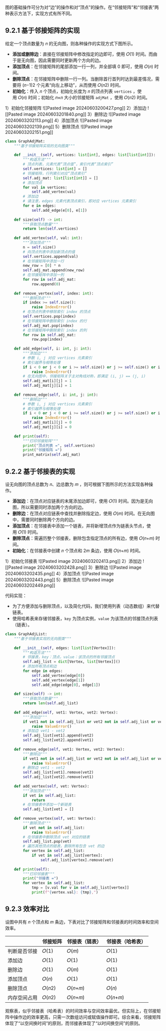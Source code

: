 图的基础操作可分为对“边”的操作和对“顶点”的操作。在“邻接矩阵”和“邻接表”两种表示方法下，实现方式有所不同。

## 9.2.1 基于邻接矩阵的实现
给定一个顶点数量为 𝑛 的无向图，则各种操作的实现方式下图所示。
- **添加或删除边**：直接在邻接矩阵中修改指定的边即可，使用 𝑂(1) 时间。而由于是无向图，因此需要同时更新两个方向的边。
- **添加顶点**：在邻接矩阵的尾部添加一行一列，并全部填 0 即可，使用 𝑂(𝑛) 时间。
- **删除顶点**：在邻接矩阵中删除一行一列。当删除首行首列时达到最差情况，需要将 (𝑛−1)2 个元素“向左上移动”，从而使用 𝑂(𝑛2) 时间。
- **初始化**：传入 𝑛 个顶点，初始化长度为 𝑛 的顶点列表 `vertices` ，使用 𝑂(𝑛) 时间；初始化 𝑛×𝑛 大小的邻接矩阵 `adjMat` ，使用 𝑂(𝑛2) 时间。

1）初始化邻接矩阵
![[Pasted image 20240603200427.png]]
2）添加边
![[Pasted image 20240603201840.png]]
3）删除边
![[Pasted image 20240603202113.png]]
4）添加顶点
![[Pasted image 20240603202139.png]]
5）删除顶点
![[Pasted image 20240603202151.png]]

```python
class GraphAdjMat:
	"""基于邻接矩阵实现的无向图类"""
	
	def __init__(self, vertices: list[int], edges: list[list[int]]):
	    """构造方法"""
	    # 顶点列表，元素代表“顶点值”，索引代表“顶点索引”
	    self.vertices: list[int] = []
	    # 邻接矩阵，行列索引对应“顶点索引”
	    self.adj_mat: list[list[int]] = []
	    # 添加顶点
	    for val in vertices:
	        self.add_vertex(val)
	    # 添加边
	    # 请注意，edges 元素代表顶点索引，即对应 vertices 元素索引
	    for e in edges:
	        self.add_edge(e[0], e[1])
	
	def size(self) -> int:
	    """获取顶点数量"""
	    return len(self.vertices)
	
	def add_vertex(self, val: int):
	    """添加顶点"""
	    n = self.size()
	    # 向顶点列表中添加新顶点的值
	    self.vertices.append(val)
	    # 在邻接矩阵中添加一行
	    new_row = [0] * n
	    self.adj_mat.append(new_row)
	    # 在邻接矩阵中添加一列
	    for row in self.adj_mat:
	        row.append(0)
	
	def remove_vertex(self, index: int):
	    """删除顶点"""
	    if index >= self.size():
	        raise IndexError()
	    # 在顶点列表中移除索引 index 的顶点
	    self.vertices.pop(index)
	    # 在邻接矩阵中删除索引 index 的行
	    self.adj_mat.pop(index)
	    # 在邻接矩阵中删除索引 index 的列
	    for row in self.adj_mat:
	        row.pop(index)
	
	def add_edge(self, i: int, j: int):
	    """添加边"""
	    # 参数 i, j 对应 vertices 元素索引
	    # 索引越界与相等处理
	    if i < 0 or j < 0 or i >= self.size() or j >= self.size() or i == j:
	        raise IndexError()
	    # 在无向图中，邻接矩阵关于主对角线对称，即满足 (i, j) == (j, i)
	    self.adj_mat[i][j] = 1
	    self.adj_mat[j][i] = 1
	
	def remove_edge(self, i: int, j: int):
	    """删除边"""
	    # 参数 i, j 对应 vertices 元素索引
	    # 索引越界与相等处理
	    if i < 0 or j < 0 or i >= self.size() or j >= self.size() or i == j:
	        raise IndexError()
	    self.adj_mat[i][j] = 0
	    self.adj_mat[j][i] = 0
	
	def print(self):
	    """打印邻接矩阵"""
	    print("顶点列表 =", self.vertices)
	    print("邻接矩阵 =")
	    print_matrix(self.adj_mat)
```
## 9.2.2 基于邻接表的实现
设无向图的顶点总数为 𝑛、边总数为 𝑚 ，则可根据下图所示的方法实现各种操作。
- **添加边**：在顶点对应链表的末尾添加边即可，使用 𝑂(1) 时间。因为是无向图，所以需要同时添加两个方向的边。
- **删除边**：在顶点对应链表中查找并删除指定边，使用 𝑂(𝑚) 时间。在无向图中，需要同时删除两个方向的边。
- **添加顶点**：在邻接表中添加一个链表，并将新增顶点作为链表头节点，使用 𝑂(1) 时间。
- **删除顶点**：需遍历整个邻接表，删除包含指定顶点的所有边，使用 𝑂(𝑛+𝑚) 时间。
- **初始化**：在邻接表中创建 𝑛 个顶点和 2𝑚 条边，使用 𝑂(𝑛+𝑚) 时间。

1）初始化邻接表
![[Pasted image 20240603202413.png]]
2）添加边
![[Pasted image 20240603202428.png]]
3）删除边
![[Pasted image 20240603202435.png]]
4）添加顶点
![[Pasted image 20240603202443.png]]
5）删除顶点
![[Pasted image 20240603202449.png]]

代码实现：
- 为了方便添加与删除顶点，以及简化代码，我们使用列表（动态数组）来代替链表。
- 使用哈希表来存储邻接表，`key` 为顶点实例，`value` 为该顶点的邻接顶点列表（链表）。
```python
class GraphAdjList:
	"""基于邻接表实现的无向图类"""
	
	def __init__(self, edges: list[list[Vertex]]):
	    """构造方法"""
	    # 邻接表，key：顶点，value：该顶点的所有邻接顶点
	    self.adj_list = dict[Vertex, list[Vertex]]()
	    # 添加所有顶点和边
	    for edge in edges:
	        self.add_vertex(edge[0])
	        self.add_vertex(edge[1])
	        self.add_edge(edge[0], edge[1])
	
	def size(self) -> int:
	    """获取顶点数量"""
	    return len(self.adj_list)
	
	def add_edge(self, vet1: Vertex, vet2: Vertex):
	    """添加边"""
	    if vet1 not in self.adj_list or vet2 not in self.adj_list or vet1 == vet2:
	        raise ValueError()
	    # 添加边 vet1 - vet2
	    self.adj_list[vet1].append(vet2)
	    self.adj_list[vet2].append(vet1)
	
	def remove_edge(self, vet1: Vertex, vet2: Vertex):
	    """删除边"""
	    if vet1 not in self.adj_list or vet2 not in self.adj_list or vet1 == vet2:
	        raise ValueError()
	    # 删除边 vet1 - vet2
	    self.adj_list[vet1].remove(vet2)
	    self.adj_list[vet2].remove(vet1)
	
	def add_vertex(self, vet: Vertex):
	    """添加顶点"""
	    if vet in self.adj_list:
	        return
	    # 在邻接表中添加一个新链表
	    self.adj_list[vet] = []
	
	def remove_vertex(self, vet: Vertex):
	    """删除顶点"""
	    if vet not in self.adj_list:
	        raise ValueError()
	    # 在邻接表中删除顶点 vet 对应的链表
	    self.adj_list.pop(vet)
	    # 遍历其他顶点的链表，删除所有包含 vet 的边
	    for vertex in self.adj_list:
	        if vet in self.adj_list[vertex]:
	            self.adj_list[vertex].remove(vet)
	
	def print(self):
	    """打印邻接表"""
	    print("邻接表 =")
	    for vertex in self.adj_list:
	        tmp = [v.val for v in self.adj_list[vertex]]
	        print(f"{vertex.val}: {tmp},")
```
## 9.2.3 效率对比
设图中共有 𝑛 个顶点和 𝑚 条边，下表对比了邻接矩阵和邻接表的时间效率和空间效率。

|        | 邻接矩阵    | 邻接表（链表）   | 邻接表（哈希表）  |
| ------ | ------- | --------- | --------- |
| 判断是否邻接 | 𝑂(1)   | 𝑂(𝑚)    | 𝑂(1)     |
| 添加边    | 𝑂(1)   | 𝑂(1)     | 𝑂(1)     |
| 删除边    | 𝑂(1)   | 𝑂(𝑚)    | 𝑂(1)     |
| 添加顶点   | 𝑂(𝑛)  | 𝑂(1)     | 𝑂(1)     |
| 删除顶点   | 𝑂(𝑛2) | 𝑂(𝑛+𝑚) | 𝑂(𝑛)    |
| 内存空间占用 | 𝑂(𝑛2) | 𝑂(𝑛+𝑚) | 𝑂(𝑛+𝑚) |

观察表，似乎邻接表（哈希表）的时间效率与空间效率最优。但实际上，在邻接矩阵中操作边的效率更高，只需一次数组访问或赋值操作即可。综合来看，邻接矩阵体现了“以空间换时间”的原则，而邻接表体现了“以时间换空间”的原则。